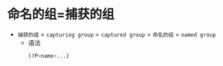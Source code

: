 # 命名的组=捕获的组

* `捕获的组` = `capturing group` = `captured group` = `命名的组` = `named group`
  * 语法
    ```bash
    (?P<name>...)
    ```
